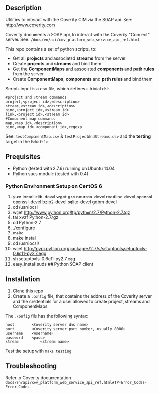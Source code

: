 ## Description

Utilities to interact with the Coverity CIM via the SOAP api. See: http://www.coverity.com

Coverity documents a SOAP api, to interact with the Coverity "Connect" server.
See: `/docs/en/api/cov_platform_web_service_api_ref.html`

This repo contains a set of python scripts, to:
* Get all **projects** and associated **streams** from the server
* Create **projects** and **streams** and bind them
* Get the **ComponentMaps** and associated **components** and **path rules** from the server
* Create **ComponentMaps**, **components** and **path rules** and bind them

Scripts input is a csv file, which defines a trivial dsl:
```
#project and stream commands
project,<project id>,<description>
stream,<stream id>,<description>
bind,<project id>,<stream id>
link,<project id>,<stream id>
#Component map commands
map,<map id>,<description>
bind,<map id>,<component id>,regexp
```
See: `testComponentMap.csv` & `testProjectAndStreams.csv` and the **testing** target in the `Makefile`

## Prequisites
* Python (tested with 2.7.6) running on Ubuntu 14.04
* Python suds module (tested with 0.4)

### Python Environment Setup on CentOS 6
1.  yum install zlib-devel wget gcc ncurses-devel readline-devel openssl openssl-devel bzip2-devel sqlite-devel gdbm-devel
2.  cd /usr/local
3.  wget http://www.python.org/ftp/python/2.7/Python-2.7.tgz
4.  tar xvzf Python-2.7.tgz
5.  cd Python-2.7
6.  ./configure
7.  make
8.  make install
9.  cd /usr/local/
10. wget http://pypi.python.org/packages/2.7/s/setuptools/setuptools-0.6c11-py2.7.egg
11. sh setuptools-0.6c11-py2.7.egg
12. easy_install suds    ## Python SOAP client

## Installation
1. Clone this repo
2. Create a `.config` file, that contains the address of the Coverity server and the credentials for a user allowed to create project, streams and ComponentMaps

The `.config` file has the following syntax:
```
host		<Coverity server dns name>
port		<Coverity server port number, usually 8080>
username	<username>
password	<pass>
stream          <stream name>
```
Test the setup with ```make testing```

## Troubleshooting
Refer to Coverity documentation `docs/en/api/cov_platform_web_service_api_ref.html#TP-Error_Codes-Error_Codes`

